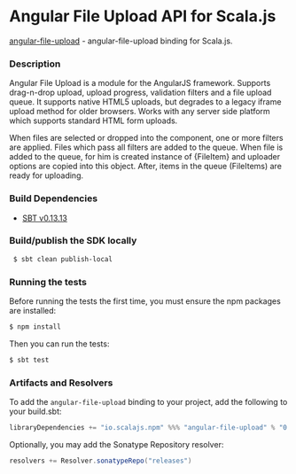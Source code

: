 Angular File Upload API for Scala.js
================================
[angular-file-upload](https://www.npmjs.com/package/angular-file-upload) - angular-file-upload binding for Scala.js.

### Description

Angular File Upload is a module for the AngularJS framework. Supports drag-n-drop upload, upload progress, 
validation filters and a file upload queue. It supports native HTML5 uploads, but degrades to a legacy iframe 
upload method for older browsers. Works with any server side platform which supports standard HTML form uploads.

When files are selected or dropped into the component, one or more filters are applied. Files which pass all filters 
are added to the queue. When file is added to the queue, for him is created instance of {FileItem} and uploader 
options are copied into this object. After, items in the queue (FileItems) are ready for uploading.

### Build Dependencies

* [SBT v0.13.13](http://www.scala-sbt.org/download.html)

### Build/publish the SDK locally

```bash
 $ sbt clean publish-local
```

### Running the tests

Before running the tests the first time, you must ensure the npm packages are installed:

```bash
$ npm install
```

Then you can run the tests:

```bash
$ sbt test
```

### Artifacts and Resolvers

To add the `angular-file-upload` binding to your project, add the following to your build.sbt:  

```sbt
libraryDependencies += "io.scalajs.npm" %%% "angular-file-upload" % "0.4.0-pre1"
```

Optionally, you may add the Sonatype Repository resolver:

```sbt   
resolvers += Resolver.sonatypeRepo("releases") 
```